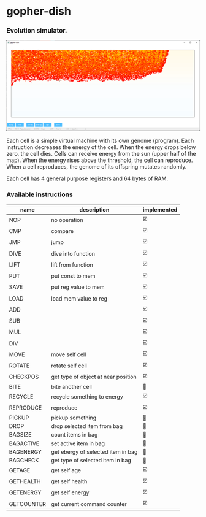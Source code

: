 # gopher-dish

### Evolution simulator.

![screenshot](.assets/screenshot.png)

Each cell is a simple virtual machine with its own genome (program). Each instruction decreases the energy of the cell. When the energy drops below zero, the cell dies. Cells can receive energy from the sun (upper half of the map). When the energy rises above the threshold, the cell can reproduce. When a cell reproduces, the genome of its offspring mutates randomly.

Each cell has 4 general purpose registers and 64 bytes of RAM.

### Available instructions
| name | description | implemented |
|------|-------------|-------------|
| NOP        | no operation                        | :ballot_box_with_check: 
| CMP        | compare                             | :ballot_box_with_check: 
| JMP        | jump                                | :ballot_box_with_check: 
| DIVE       | dive into function                  | :ballot_box_with_check: 
| LIFT       | lift from function                  | :ballot_box_with_check: 
| PUT        | put const to mem                    | :ballot_box_with_check: 
| SAVE       | put reg value to mem                | :ballot_box_with_check: 
| LOAD       | load mem value to reg               | :ballot_box_with_check: 
| ADD        |                                     | :ballot_box_with_check:
| SUB        |                                     | :ballot_box_with_check:
| MUL        |                                     | :ballot_box_with_check:
| DIV        |                                     | :ballot_box_with_check:
| MOVE       | move self cell                      | :ballot_box_with_check:
| ROTATE     | rotate self cell                    | :ballot_box_with_check:
| CHECKPOS   | get type of object at near position | :ballot_box_with_check:
| BITE       | bite another cell                   | :black_square_button:
| RECYCLE    | recycle something to energy         | :ballot_box_with_check:
| REPRODUCE  | reproduce                           | :ballot_box_with_check:
| PICKUP     | pickup something                    | :black_square_button:
| DROP       | drop selected item from bag         | :black_square_button:
| BAGSIZE    | count items in bag                  | :black_square_button:
| BAGACTIVE  | set active item in bag              | :black_square_button:
| BAGENERGY  | get ebergy of selected item in bag  | :black_square_button:
| BAGCHECK   | get type of selected item in bag    | :black_square_button:
| GETAGE     | get self age                        | :ballot_box_with_check:
| GETHEALTH  | get self health                     | :ballot_box_with_check:
| GETENERGY  | get self energy                     | :ballot_box_with_check:
| GETCOUNTER | get current command counter         | :ballot_box_with_check: